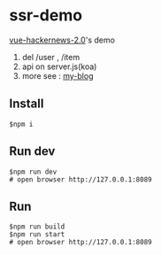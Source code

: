 # ssr-demo

[vue-hackernews-2.0](https://github.com/vuejs/vue-hackernews-2.0)'s demo

1. del /user , /item
2. api on server.js(koa)
3. more see : [my-blog](http://blog.zeromake.com/pages/vue-ssr)

## Install
``` shell
$npm i
```

## Run dev
``` shell
$npm run dev
# open browser http://127.0.0.1:8089
```

## Run
``` shell
$npm run build
$npm run start
# open browser http://127.0.0.1:8089
```
